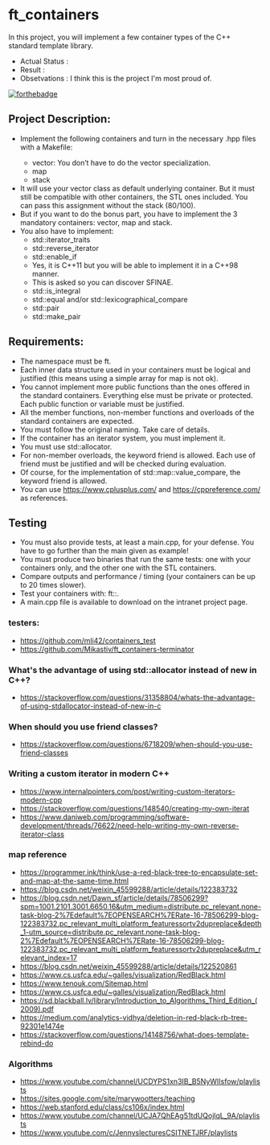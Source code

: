 # ft_containers
In this project, you will implement a few container types of the C++ standard template library.
- Actual Status : 
- Result        :
- Obsetvations  : I think this is the project I'm most proud of.

[![forthebadge](https://forthebadge.com/images/badges/made-with-c-plus-plus.svg)](https://forthebadge.com)
## Project Description:
- Implement the following containers and turn in the necessary <container>.hpp files with a Makefile:
	- vector: You don’t have to do the vector<bool> specialization.
	- map
	- stack
- It will use your vector class as default underlying container. But it must still be compatible with other containers, the STL ones included. You can pass this assignment without the stack (80/100).
- But if you want to do the bonus part, you have to implement the 3 mandatory containers: vector, map and stack.
- You also have to implement:
	- std::iterator_traits
	- std::reverse_iterator
	- std::enable_if
	- Yes, it is C++11 but you will be able to implement it in a C++98 manner.
	- This is asked so you can discover SFINAE.
	- std::is_integral
	- std::equal and/or std::lexicographical_compare
	- std::pair
	- std::make_pair
## Requirements:
- The namespace must be ft.
- Each inner data structure used in your containers must be logical and justified (this means using a simple array for map is not ok).
- You cannot implement more public functions than the ones offered in the standard containers. Everything else must be private or protected. Each public function or variable must be justified.
- All the member functions, non-member functions and overloads of the standard containers are expected.
- You must follow the original naming. Take care of details.
- If the container has an iterator system, you must implement it.
- You must use std::allocator.
- For non-member overloads, the keyword friend is allowed. Each use of friend must be justified and will be checked during evaluation.
- Of course, for the implementation of std::map::value_compare, the keyword friend is allowed.
- You can use https://www.cplusplus.com/ and https://cppreference.com/ as references.
## Testing
- You must also provide tests, at least a main.cpp, for your defense. You have to go further than the main given as example!
- You must produce two binaries that run the same tests: one with your containers only, and the other one with the STL containers.
- Compare outputs and performance / timing (your containers can be up to 20 times slower).
- Test your containers with: ft::<container>.
- A main.cpp file is available to download on the intranet project page.
### testers:
- https://github.com/mli42/containers_test
- https://github.com/Mikastiv/ft_containers-terminator
### What's the advantage of using std::allocator instead of new in C++?
- https://stackoverflow.com/questions/31358804/whats-the-advantage-of-using-stdallocator-instead-of-new-in-c
### When should you use friend classes? 
- https://stackoverflow.com/questions/6718209/when-should-you-use-friend-classes

### Writing a custom iterator in modern C++
- https://www.internalpointers.com/post/writing-custom-iterators-modern-cpp
- https://stackoverflow.com/questions/148540/creating-my-own-iterat
- https://www.daniweb.com/programming/software-development/threads/76622/need-help-writing-my-own-reverse-iterator-class


### map reference
- https://programmer.ink/think/use-a-red-black-tree-to-encapsulate-set-and-map-at-the-same-time.html
- https://blog.csdn.net/weixin_45599288/article/details/122383732
- https://blog.csdn.net/Dawn_sf/article/details/78506299?spm=1001.2101.3001.6650.16&utm_medium=distribute.pc_relevant.none-task-blog-2%7Edefault%7EOPENSEARCH%7ERate-16-78506299-blog-122383732.pc_relevant_multi_platform_featuressortv2dupreplace&depth_1-utm_source=distribute.pc_relevant.none-task-blog-2%7Edefault%7EOPENSEARCH%7ERate-16-78506299-blog-122383732.pc_relevant_multi_platform_featuressortv2dupreplace&utm_relevant_index=17
- https://blog.csdn.net/weixin_45599288/article/details/122520861
- https://www.cs.usfca.edu/~galles/visualization/RedBlack.html
- https://www.tenouk.com/Sitemap.html
- https://www.cs.usfca.edu/~galles/visualization/RedBlack.html
- https://sd.blackball.lv/library/Introduction_to_Algorithms_Third_Edition_(2009).pdf
- https://medium.com/analytics-vidhya/deletion-in-red-black-rb-tree-92301e1474e
- https://stackoverflow.com/questions/14148756/what-does-template-rebind-do
### Algorithms
- https://www.youtube.com/channel/UCDYPS1xn3IB_B5NyWIIsfow/playlists
- https://sites.google.com/site/marywootters/teaching
- https://web.stanford.edu/class/cs106x/index.html
- https://www.youtube.com/channel/UCJA7QhEAg51tdUQojlqL_9A/playlists
- https://www.youtube.com/c/JennyslecturesCSITNETJRF/playlists